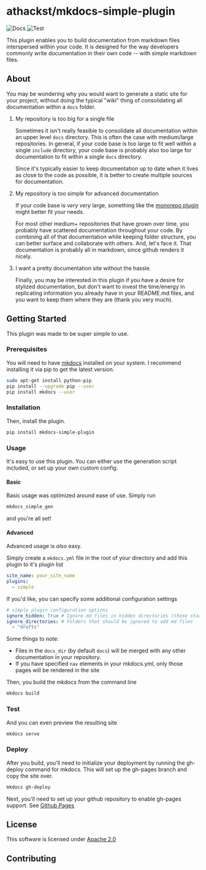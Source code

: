 # athackst/mkdocs-simple-plugin

![Docs](https://github.com/athackst/mkdocs-simple-plugin/workflows/Docs/badge.svg) ![Test](https://github.com/athackst/mkdocs-simple-plugin/workflows/Test/badge.svg)

This plugin enables you to build documentation from markdown files interspersed within your code.  It is designed for the way developers commonly write documentation in their own code -- with simple markdown files.

## About

You may be wondering why you would want to generate a static site for your project, without doing the typical "wiki" thing of consolidating all documentation within a `docs` folder.

1. My repository is too big for a single file

    Sometimes it isn't really feasible to consolidate all documentation within an upper level `docs` directory.  This is often the case with medium/large repositories.  In general, if your code base is too large to fit well within a single `include` directory, your code base is probably also too large for documentation to fit within a single `docs` directory.  

    Since it's typically easier to keep documentation up to date when it lives as close to the code as possible, it is better to create multiple sources for documentation.

2. My repository is too simple for advanced documentation

    If your code base is _very very_ large, something like the [monorepo plugin](https://github.com/spotify/mkdocs-monorepo-plugin) might better fit your needs.

    For most other medium+ repositories that have grown over time, you probably have scattered documentation throughout your code.  By combining all of that documentation while keeping folder structure, you can better surface and collaborate with others. And, let's face it.  That documentation is probably all in markdown, since github renders it nicely.

3. I want a pretty documentation site without the hassle.

    Finally, you may be interested in this plugin if you have a desire for stylized documentation, but don't want to invest the time/energy in replicating information you already have in your README.md files, and you want to keep them where they are (thank you very much).

## Getting Started

This plugin was made to be super simple to use.

### Prerequisites

You will need to have [mkdocs](https://www.mkdocs.org/) installed on your system.  I recommend installing it via pip to get the latest version.

```bash
sudo apt-get install python-pip
pip install --upgrade pip --user
pip install mkdocs --user
```

### Installation

Then, install the plugin.

```bash
pip install mkdocs-simple-plugin
```

### Usage

It's easy to use this plugin.  You can either use the generation script included, or set up your own custom config.

#### Basic

Basic usage was optimized around ease of use.  Simply run

```bash
mkdocs_simple_gen
```

and you're all set!

#### Advanced

Advanced usage is _also_ easy.

Simply create a `mkdocs.yml` file in the root of your directory and add this plugin to it's plugin list

```yaml
site_name: your_site_name
plugins:
  - simple
```

If you'd like, you can specify some additional configuration settings

```yaml
# simple plugin configuration options
ignore_hidden: True # Ignore md files in hidden directories (those starting with a '.')
ignore_directories: # Folders that should be ignored to add md files
  - "drafts"
```

Some things to note:

* Files in the `docs_dir` (by default `docs`) will be merged with any other documentation in your repository.
* If you have specified `nav` elements in your mkdocs.yml, only those pages will be rendered in the site

Then, you build the mkdocs from the command line

```bash
mkdocs build
```

### Test

And you can even preview the resulting site

```bash
mkdocs serve
```

### Deploy

After you build, you'll need to initialize your deployment by running the gh-deploy command for mkdocs.  This will set up the gh-pages branch and copy the site over.

```bash
mkdocs gh-deploy
```

Next, you'll need to set up your github repository to enable gh-pages support. See [Github Pages](https://pages.github.com/)

<!--TODO github integration -->

## License

This software is licensed under [Apache 2.0](LICENSE)

## Contributing
